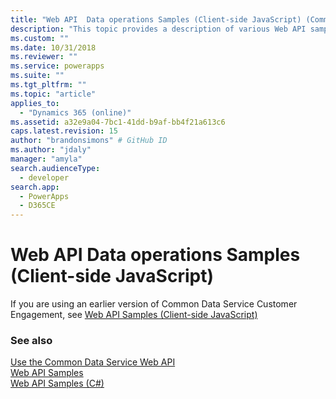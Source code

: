 ```yaml
---
title: "Web API  Data operations Samples (Client-side JavaScript) (Common Data Service)| Microsoft Docs"
description: "This topic provides a description of various Web API samples that are implemented using Client-side JavaScript"
ms.custom: ""
ms.date: 10/31/2018
ms.reviewer: ""
ms.service: powerapps
ms.suite: ""
ms.tgt_pltfrm: ""
ms.topic: "article"
applies_to: 
  - "Dynamics 365 (online)"
ms.assetid: a32e9a04-7bc1-41dd-b9af-bb4f21a613c6
caps.latest.revision: 15
author: "brandonsimons" # GitHub ID
ms.author: "jdaly"
manager: "amyla"
search.audienceType: 
  - developer
search.app: 
  - PowerApps
  - D365CE
---
```

# Web API  Data operations Samples (Client-side JavaScript)



<!-- TODO: > [!NOTE]
> ![This page is under construction. Check back soon!](../../media/under_construction.png "Coming soon") [!INCLUDE[cc-under-construction](../../includes/cc-under-construction.md)]

With the availability of the new [Xrm.WebApi](../clientapi/reference/xrm-webapi.md) client API methods, we are working on updating the client-side JavaScript samples to use the new client API methods. Check back soon. -->

If you are using an earlier version of Common Data Service Customer Engagement, see [Web API Samples (Client-side JavaScript)](https://msdn.microsoft.com/library/mt770370.aspx)

<!--This topic provides common understanding about Web API samples using client-side JavaScript. While each sample focuses on a different aspect of Common Data Service Web API, they all follow similar process and structure described in this topic.  

<a name="bkmk_listOfSamples"></a>   
## Web API Samples using client-side JavaScript  
 The following samples use the patterns described here:  
  
|Sample|Sample Group|Description|  
|------------|------------------|-----------------|  
|[Web API Basic Operations Sample (Client-side JavaScript)](samples/basic-operations-client-side-javascript.md)|[Web API Basic Operations Sample](web-api-basic-operations-sample.md)|Demonstrates how to create, retrieve, update, delete, associate and disassociate Common Data Service entity records.|  
|[Web API Query Data Sample (Client-side JavaScript)](samples/query-data-client-side-javascript.md)|[Web API Query Data Sample](web-api-query-data-sample.md)|Demonstrates how to use OData v4 query syntax and functions as well as Common Data Service query functions. Includes demonstration of working with pre-defined queries and using FetchXML to perform  queries.|  
|[Web API Conditional Operations Sample (Client-side JavaScript)](samples/conditional-operations-client-side-javascript.md)|[Web API Conditional Operations Sample](web-api-conditional-operations-sample.md)|Demonstrates how to perform conditional operations. The behavior of these operations depends on criteria you specify.|  
|[Web API Functions and Actions Sample (Client-side JavaScript)](samples/functions-actions-client-side-javascript.md)|[Web API Functions and Actions Sample](web-api-functions-actions-sample.md)|Demonstrates how to use bound and unbound functions and actions, including custom actions.|  
  
<a name="bkmk_howToDownload"></a>   
## How to download the source code for the sample.  
 The source code for each sample is available on [MSDN Code Gallery](https://code.msdn.microsoft.com/site/search?f%5b0%5d.type=user&f%5b0%5d.value=microsoft%20dynamics%20crm%20sdk%20documentation%20team). The link to download each sample is included in the individual page for that sample.  
  
 After you download the sample, extract the compressed file. Find the [!INCLUDE[pn_visual_studio_2015](../../includes/pn-visual-studio-2015.md)] solution for each sample within the C# folder because the project is an empty [!INCLUDE[pn_ASP.NET_short](../../includes/pn-asp-net-short.md)] web application project. A Common Data Service solution is also provided in the download that you can import and run.  
  
> [!NOTE]
>  Neither Visual Studio or [!INCLUDE[pn_ASP.NET_short](../../includes/pn-asp-net-short.md)] is required to develop  client-side JavaScript for Common Data Service, however the MSDN Code Gallery site requires files be included in a Visual Studio as a container.  However, Visual Studio does provide a good experience for writing JavaScript.  
  
<a name="bkmk_HowToImport"></a>   
## How to import the Common Data Service solution that contains the sample.  
 Within each project you will find a Common Data Service managed solution file. The name of this file will depend on the sample's project name, but the file name will end with `_managed.zip`.  
  
 To import the Common Data Service solution to your Common Data Service server, do the following:  
  
1.  Extract the contents of the downloaded zip file and locate the Common Data Service solution file, which will also be a zip file. For example, if you downloaded the `Basic Operations` sample, look for the Common Data Service solution zip file with the name `WebAPIBasicOperations\WebAPIBasicOperations_1_0_0_0_managed.zip`.  
  
2.  In the Common Data Service UI, go to **Settings > Solutions**. This page lists all solutions on your Common Data Service server. After you finished importing this solution, the solution name for that sample will appear in this list (e.g.: **Web API Basics Operations**).  
  
3.  Click **Import** and follow the instructions on the import dialog to complete this action.  
  
<a name="bkmk_howToRunSample"></a>   
## How to run the sample to see the script in action  
 The sample program runs as a web resource within Common Data Service. The imported solution provides a configuration page that gives you an option to keep or delete sample data and a button to start the sample program.  For the `Basic Operations` sample, this interface looks like the following.  
  
 ![Common Data Service Web API Sample Configuration page](../media/crm-web-api-js-sample-configuration.png "Common Data Service Web API Sample Configuration page")  
  
 To run the sample, do the following:  
  
1.  From the **All Solutions** page in Common Data Service, click the solution name (e.g.: **Web API Basics Operations** link). This will open the solution's properties in a new window.  
  
2.  From the left navigation menu, click **Configuration**.  
  
3.  Click **Start Sample** button to execute the sample code.  
  
<a name="bkmk_commonElements"></a>   
## Common elements found in each sample  
 The following list highlights some common elements found in each of these samples.  
  
-   The `Sdk.startSample` function is called when a user clicks the **Start Sample** button from the  HTML page. The `Sdk.startSample` function initializes global variables and kicks off the first operation in the chain.  
  
-   Program output and error messages are sent to the browser’s debugger console. To see these output, open the console window first before running the sample.  Press F12 to access the developer tools, including the console window, in the [!INCLUDE[pn_Windows_Internet_Explorer](../../includes/pn-windows-internet-explorer.md)] and [!INCLUDE[pn_microsoft_edge](../../includes/pn-microsoft-edge.md)] browsers.  
  
-   These samples use the browser native [ES6-Promise](https://msdn.microsoft.com/en-us/library/dn802826\(v=vs.94\).aspx) implementation for modern browsers that support it. For [!INCLUDE[pn_ie_11](../../includes/pn-ie-11.md)], this sample uses the [ES6-Promise polyfill](https://github.com/stefanpenner/es6-promise) because [!INCLUDE[pn_ie_11](../../includes/pn-ie-11.md)] is the only browser supported by Common Data Service which does not have native support for this feature.  
  
     Promises are not required. Similar interactions can be performed using callback functions. For more information, see [Create a re-usable function using promises](get-started-web-api-client-side-javascript.md#bkmk_createPromiseFunction).  
  
-   The `Sdk.request` function handles the request based on the information passed in as parameters. Depending on the need of each sample, the parameters passed in may be different. See the source code of that sample for more details.  
  
    ```javascript  
    /**  
     * @function request  
     * @description Generic helper function to handle basic XMLHttpRequest calls.  
     * @param {string} action - The request action. String is case-sensitive.  
     * @param {string} uri - An absolute or relative URI. Relative URI starts with a "/".  
     * @param {object} data - An object representing an entity. Required for create and update actions.  
     * @returns {Promise} - A Promise that returns either the request object or an error object.  
     */  
    Sdk.request = function (action, uri, data) {  
        if (!RegExp(action, "g").test("POST PATCH PUT GET DELETE")) { // Expected action verbs.  
            throw new Error("Sdk.request: action parameter must be one of the following: " +  
                "POST, PATCH, PUT, GET, or DELETE.");  
        }  
        if (!typeof uri === "string") {  
            throw new Error("Sdk.request: uri parameter must be a string.");  
        }  
        if ((RegExp(action, "g").test("POST PATCH PUT")) && (data === null || data === undefined)) {  
            throw new Error("Sdk.request: data parameter must not be null for operations that create or modify data.");  
        }  
  
        // Construct a fully qualified URI if a relative URI is passed in.  
        if (uri.charAt(0) === "/") {  
            uri = clientUrl + webAPIPath + uri;  
        }  
  
        return new Promise(function (resolve, reject) {  
            var request = new XMLHttpRequest();  
            request.open(action, encodeURI(uri), true);  
            request.setRequestHeader("OData-MaxVersion", "4.0");  
            request.setRequestHeader("OData-Version", "4.0");  
            request.setRequestHeader("Accept", "application/json");  
            request.setRequestHeader("Content-Type", "application/json; charset=utf-8");  
            request.onreadystatechange = function () {  
                if (this.readyState === 4) {  
                    request.onreadystatechange = null;  
                    switch (this.status) {  
                        case 200: // Success with content returned in response body.  
                        case 204: // Success with no content returned in response body.  
                            resolve(this);  
                            break;  
                        default: // All other statuses are unexpected so are treated like errors.  
                            var error;  
                            try {  
                                error = JSON.parse(request.response).error;  
                            } catch (e) {  
                                error = new Error("Unexpected Error");  
                            }  
                            reject(error);  
                            break;  
                    }  
  
                }  
            };  
            request.send(JSON.stringify(data));  
        });  
    };  
    ```  
  
     The `Sdk.request` function returns a promise. When the request wrapped by the promise is completed, the promise is either resolved or rejected. If it is resolved, the function in the following `then` method will be called. If it is rejected, the function in the following `catch` method will be called. If the function within the `then` method itself returns a promise, the chain of operations within consecutive `then` methods can continue. Returning a promise allows us to chain these sample operations together in a way that is preferred by many developers to traditional callback functions. For more information about promise, see [JavaScript Promise](https://msdn.microsoft.com/en-us/library/dn802826\(v=vs.94\).aspx).-->  
  
### See also

[Use the Common Data Service Web API](overview.md)<br />
[Web API Samples](web-api-samples.md)<br />
[Web API Samples (C#)](web-api-samples-csharp.md)   
 
